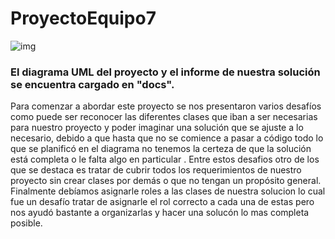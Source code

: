 # ProyectoEquipo7

![img](https://images-na.ssl-images-amazon.com/images/I/A13vvsoih5L.png)

### El diagrama UML del proyecto y el informe de nuestra solución se encuentra cargado en "docs".

Para comenzar a abordar este proyecto se nos presentaron varios desafíos como puede ser reconocer las diferentes clases que iban a ser necesarias para nuestro proyecto y poder imaginar una solución que se ajuste a lo necesario, debido a que hasta que no se comience a pasar a código todo lo que se planificó en el diagrama no tenemos la certeza de que la solución está completa o le falta algo en particular . 
Entre estos desafios otro de los que se destaca es tratar de cubrir todos los requerimientos de nuestro proyecto sin crear clases por demás o que no tengan un propósito general.
Finalmente debíamos asignarle roles a las clases de nuestra solucion lo cual fue un desafío tratar de asignarle el rol correcto a cada una de estas pero nos ayudó bastante a organizarlas y hacer una solucón lo mas completa posible.
